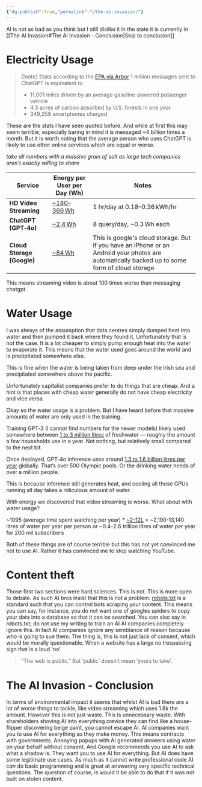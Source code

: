 ```yaml
---
{"dg-publish":true,"permalink":"/the-ai-invasion/"}
---
```


AI is not as bad as you think but I still dislike it in the state it is currently in
[[The AI Invasion#The AI Invasion - Conclusion\|Skip to conclusion]]
# Electricity Usage
>[!note] Stats according to the [EPA via Arbor](https://www.arbor.eco/blog/ai-environmental-impact)
1 million messages sent to ChatGPT is equivalent to
> - 11,001 miles driven by an average gasoline-powered passenger vehicle
> - 4.3 acres of carbon absorbed by U.S. forests in one year
> - 349,258 smartphones charged

These are the stats I have seen quoted before. And while at first this may seem terrible, especially baring in mind it is messaged ~4 billion times a month. But it is worth noting that the average person who uses ChatGPT is likely to use other online services which are equal or worse.

*take all numbers with a massive grain of salt as large tech companies aren't exactly willing to share*

| Service                    | Energy per User per Day (Wh)                                                                                    | Notes                                                                                                                                         |
| -------------------------- | --------------------------------------------------------------------------------------------------------------- | --------------------------------------------------------------------------------------------------------------------------------------------- |
| **HD Video Streaming**     | [~180–360 Wh](https://www.weforum.org/stories/2020/03/carbon-footprint-netflix-video-streaming-climate-change/) | 1 hr/day at 0.18–0.36 kWh/hr                                                                                                                  |
| **ChatGPT (GPT‑4o)**       | [~2.4 Wh](https://epoch.ai/gradient-updates/how-much-energy-does-chatgpt-use)                                   | 8 query/day, ~0.3 Wh each                                                                                                                     |
| **Cloud Storage (Google)** | [~84 Wh](https://techcrunch.com/2025/07/01/googles-data-center-energy-use-doubled-in-four-years/)               | This is google's cloud storage. But if you have an iPhone or an Android your photos are automatically backed up to some form of cloud storage |
This means streaming video is about 100 times worse than messaging chatgpt.
# Water Usage

I was always of the assumption that data centres simply dumped heat into water and then pumped it back where they found it. Unfortunately that is not the case. It is a lot cheaper to simply pump enough heat into the water to evaporate it.
This means that the water used goes around the world and is precipitated somewhere else.

This is fine when the water is being taken from deep under the Irish sea and precipitated somewhere above the pacific.

Unfortunately capitalist companies prefer to do things that are cheap. And a hint is that places with cheap water generally do not have cheap electricity and vice versa.

Okay so the water usage is a problem. But I have heard before that massive amounts of water are only used in the training.

Training GPT‑3 (I cannot find numbers for the newer models) likely used somewhere between [1 to 3 million litres](https://generative-ai-newsroom.com/the-often-overlooked-water-footprint-of-ai-models-46991e3094b6) of freshwater — roughly the amount a few households use in a year. Not nothing, but relatively small compared to the next bit.

Once deployed, GPT‑4o inference uses around [1.3 to 1.6 billion litres per year](https://arxiv.org/html/2505.09598v1) globally. That’s over 500 Olympic pools. Or the drinking water needs of over a million people.

This is because inference still generates heat, and cooling all those GPUs running all day takes a ridiculous amount of water.

With energy we discovered that video streaming is worse. What about with water usage?

~1095 (average time spent watching per year) * [~2-12L](https://www.mozillafoundation.org/en/blog/ai-internet-carbon-footprint/) = ~2,190-13,140 litres of water per year per person or ~0.4–2.6 trillion litres of water per year for 200 mil subscribers

Both of these things are of course terrible but this has not yet convinced me not to use AI. Rather it has convinced me to stop watching YouTube.
# Content theft
Those first two sections were hard sciences. This is not. This is more open to debate.
As such AI bros insist that this is not a problem.
[robots.txt](https://en.wikipedia.org/wiki/Robots.txt) is a standard such that you can control bots scraping your content. This means you can say, for instance, you do not want one of googles spiders to copy your data into a database so that it can be searched. You can also say in robots.txt; do not use my writing to train an AI
AI companies completely ignore this. In fact AI companies ignore any semblance of reason because who is going to sue them.
The thing is, this is not just lack of consent, which would be morally questionable. When a website has a large no trespassing sign that is a loud 'no'

> “The web is public.” But ‘public’ doesn’t mean ‘yours to take’.

# The AI Invasion - Conclusion
In terms of environmental impact it seems that whilst AI is bad there are a lot of worse things to tackle, like video streaming which uses 1.6k the amount. However this is not just waste. This is unnecessary waste. With shareholders shoving AI into everything crevice they can find like a house-flipper discovering beige paint, you cannot escape AI. AI companies want you to use AI for everything so they make money. This means contracts with governments. Annoying popups with AI generated answers using water on your behalf without consent. And Google recommends you use AI to ask what a shadow is. They want you to use AI for everything. But AI does have some legitimate use cases. As much as it cannot write professional code AI *can* do basic programming and is great at answering very specific technical questions. The question of course, is would it be able to do that if it was not built on stolen content.